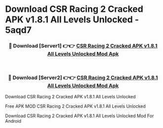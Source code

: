 # Download CSR Racing 2 Cracked APK v1.8.1 All Levels Unlocked - 5aqd7



<div align="center">
<h3>🔴 Download [Server1] 👉👉 <a href="https://momento.my/?title=CSR_Racing_2_Cracked_APK_v1.8.1_All_Levels_Unlocked">CSR Racing 2 Cracked APK v1.8.1 All Levels Unlocked Mod Apk</a></h3><br>

<h3>🔴 Download [Server2] 👉👉 <a href="https://momento.my/?title=CSR_Racing_2_Cracked_APK_v1.8.1_All_Levels_Unlocked">CSR Racing 2 Cracked APK v1.8.1 All Levels Unlocked Mod Apk</a></h3>
</div>



Download CSR Racing 2 Cracked APK v1.8.1 All Levels Unlocked 

Free APK MOD CSR Racing 2 Cracked APK v1.8.1 All Levels Unlocked 

Download CSR Racing 2 Cracked APK v1.8.1 All Levels Unlocked Mod For Android

